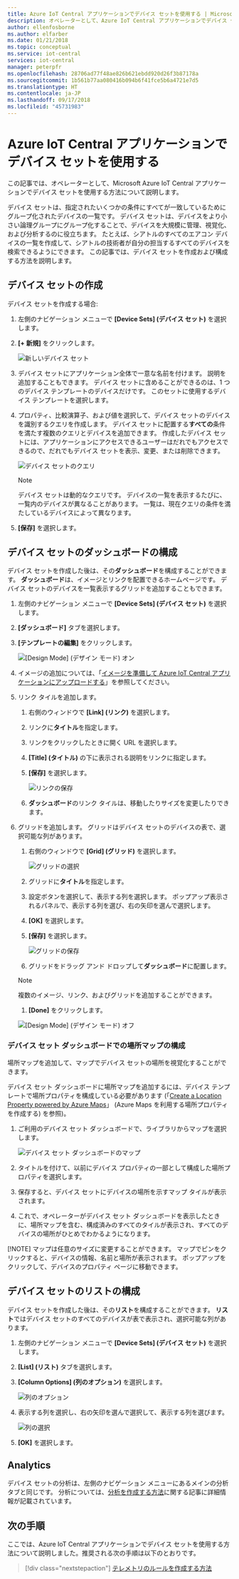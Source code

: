 ```yaml
---
title: Azure IoT Central アプリケーションでデバイス セットを使用する | Microsoft Docs
description: オペレーターとして、Azure IoT Central アプリケーションでデバイス セットを使用する方法。
author: ellenfosborne
ms.author: elfarber
ms.date: 01/21/2018
ms.topic: conceptual
ms.service: iot-central
services: iot-central
manager: peterpfr
ms.openlocfilehash: 28706ad77f48ae826b621ebdd920d26f3b87178a
ms.sourcegitcommit: 1b561b77aa080416b094b6f41fce5b6a4721e7d5
ms.translationtype: HT
ms.contentlocale: ja-JP
ms.lasthandoff: 09/17/2018
ms.locfileid: "45731983"
---
```

# <a name="use-device-sets-in-your-azure-iot-central-application"></a>Azure IoT Central アプリケーションでデバイス セットを使用する

この記事では、オペレーターとして、Microsoft Azure IoT Central アプリケーションでデバイス セットを使用する方法について説明します。

デバイス セットは、指定されたいくつかの条件にすべてが一致しているためにグループ化されたデバイスの一覧です。 デバイス セットは、デバイスをより小さい論理グループにグループ化することで、デバイスを大規模に管理、視覚化、および分析するのに役立ちます。 たとえば、シアトルのすべてのエアコン デバイスの一覧を作成して、シアトルの技術者が自分の担当するすべてのデバイスを検索できるようにできます。 この記事では、デバイス セットを作成および構成する方法を説明します。

## <a name="create-a-device-set"></a>デバイス セットの作成

デバイス セットを作成する場合:

1. 左側のナビゲーション メニューで **[Device Sets] (デバイス セット)** を選択します。

1. **[+ 新規]** をクリックします。

    ![新しいデバイス セット](media/howto-use-device-sets/image1.png)

1. デバイス セットにアプリケーション全体で一意な名前を付けます。 説明を追加することもできます。 デバイス セットに含めることができるのは、1 つのデバイス テンプレートのデバイスだけです。 このセットに使用するデバイス テンプレートを選択します。

1. プロパティ、比較演算子、および値を選択して、デバイス セットのデバイスを識別するクエリを作成します。 デバイス セットに配置する**すべての**条件を満たす複数のクエリとデバイスを追加できます。 作成したデバイス セットには、アプリケーションにアクセスできるユーザーはだれでもアクセスできるので、だれでもデバイス セットを表示、変更、または削除できます。

    ![デバイス セットのクエリ](media/howto-use-device-sets/image2.png)

    > [!NOTE]
    > デバイス セットは動的なクエリです。 デバイスの一覧を表示するたびに、一覧内のデバイスが異なることがあります。 一覧は、現在クエリの条件を満たしているデバイスによって異なります。

1. **[保存]** を選択します。

## <a name="configure-the-dashboard-for-your-device-set"></a>デバイス セットのダッシュボードの構成

デバイス セットを作成した後は、その**ダッシュボード**を構成することができます。 **ダッシュボード**は、イメージとリンクを配置できるホームページです。 デバイス セットのデバイスを一覧表示するグリッドを追加することもできます。

1. 左側のナビゲーション メニューで **[Device Sets] (デバイス セット)** を選択します。

1. **[ダッシュボード]** タブを選択します。

1. **[テンプレートの編集]** をクリックします。

    ![[Design Mode] (デザイン モード) オン](media/howto-use-device-sets/image3.png)

1. イメージの追加については、「[イメージを準備して Azure IoT Central アプリケーションにアップロードする](howto-prepare-images.md)」を参照してください。

1. リンク タイルを追加します。
    1. 右側のウィンドウで **[Link] (リンク)** を選択します。
    1. リンクに**タイトル**を指定します。
    1. リンクをクリックしたときに開く URL を選択します。
    1. **[Title] (タイトル)** の下に表示される説明をリンクに指定します。
    1. **[保存]** を選択します。

        ![リンクの保存](media/howto-use-device-sets/image7.png)

    1. **ダッシュボード**のリンク タイルは、移動したりサイズを変更したりできます。

1. グリッドを追加します。 グリッドはデバイス セットのデバイスの表で、選択可能な列があります。
    1. 右側のウィンドウで **[Grid] (グリッド)** を選択します。

        ![グリッドの選択](media/howto-use-device-sets/image8.png)

    1. グリッドに**タイトル**を指定します。
    1. 設定ボタンを選択して、表示する列を選択します。 ポップアップ表示されるパネルで、表示する列を選び、右の矢印を選んで選択します。
    1. **[OK]** を選択します。
    1. **[保存]** を選択します。

        ![グリッドの保存](media/howto-use-device-sets/image9.png)

    1. グリッドをドラッグ アンド ドロップして**ダッシュボード**に配置します。

    > [!NOTE]
    > 複数のイメージ、リンク、およびグリッドを追加することができます。
  
    1. **[Done]** をクリックします。

    ![[Design Mode] (デザイン モード) オフ](media/howto-use-device-sets/image10.png)


### <a name="configuring-location-map-in-your-device-sets-dashboard"></a>デバイス セット ダッシュボードでの場所マップの構成 
場所マップを追加して、マップでデバイス セットの場所を視覚化することができます。

デバイス セット ダッシュボードに場所マップを追加するには、デバイス テンプレートで場所プロパティを構成している必要があります (「[Create a Location Property powered by Azure Maps](howto-set-up-template.md)」 (Azure Maps を利用する場所プロパティを作成する) を参照)。


1. ご利用のデバイス セット ダッシュボードで、ライブラリからマップを選択します。

    ![デバイス セット ダッシュボードのマップ](media/howto-use-device-sets/LocationMaps1.png)

2. タイトルを付けて、以前にデバイス プロパティの一部として構成した場所プロパティを選択します。
3. 保存すると、デバイス セットにデバイスの場所を示すマップ タイルが表示されます。
4. これで、オペレーターがデバイス セット ダッシュボードを表示したときに、場所マップを含む、構成済みのすべてのタイルが表示され、すべてのデバイスの場所がひとめでわかるようになります。 
    
[!NOTE] マップは任意のサイズに変更することができます。 マップでピンをクリックすると、デバイスの情報、名前と場所が表示されます。 ポップアップをクリックして、デバイスのプロパティ ページに移動できます。  


## <a name="configure-the-list-for-your-device-set"></a>デバイス セットのリストの構成

デバイス セットを作成した後は、その**リスト**を構成することができます。 **リスト**ではデバイス セットのすべてのデバイスが表で表示され、選択可能な列があります。

1. 左側のナビゲーション メニューで **[Device Sets] (デバイス セット)** を選択します。

1. **[List] (リスト)** タブを選択します。

1. **[Column Options] (列のオプション)** を選択します。

    ![列のオプション](media/howto-use-device-sets/image11.png)

1. 表示する列を選択し、右の矢印を選んで選択して、表示する列を選びます。

    ![列の選択](media/howto-use-device-sets/image12.png)

1. **[OK]** を選択します。

## <a name="analytics"></a>Analytics

デバイス セットの分析は、左側のナビゲーション メニューにあるメインの分析タブと同じです。 分析については、[分析を作成する方法](howto-create-analytics.md)に関する記事に詳細情報が記載されています。

## <a name="next-steps"></a>次の手順

ここでは、Azure IoT Central アプリケーションでデバイス セットを使用する方法について説明しました。推奨される次の手順は以下のとおりです。

> [!div class="nextstepaction"]
> [テレメトリのルールを作成する方法](howto-create-telemetry-rules.md)
